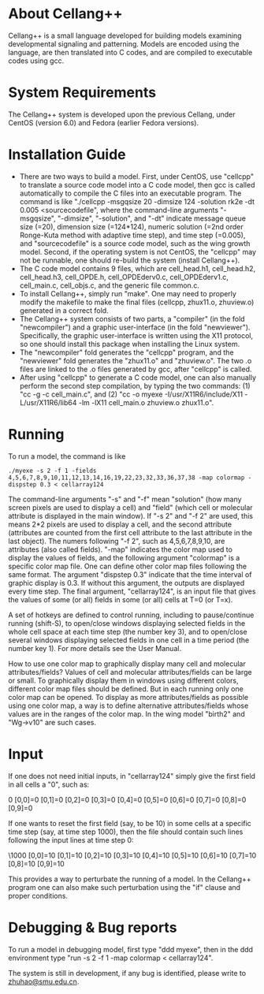 # About Cellang++
Cellang++ is a small language developed for building models examining developmental signaling and patterning. Models are encoded using the language, are then translated into C codes, and are compiled to executable codes using gcc. 

# System Requirements
The Cellang++ system is developed upon the previous Cellang, under CentOS (version 6.0) and Fedora (earlier Fedora versions). 

# Installation Guide
- There are two ways to build a model. First, under CentOS, use "cellcpp" to translate a source code model into a C code model, then gcc is called automatically to compile the C files into an executable program. The command is like "./cellcpp -msgqsize 20 -dimsize 124 -solution rk2e -dt 0.005 <sourcecodefile", where the command-line arguments "-msgqsize", "-dimsize", "-solution", and "-dt" indicate message queue size (=20), dimension size (=124*124), numeric solution (=2nd order Ronge-Kuta method with adaptive time step), and time step (=0.005), and "sourcecodefile" is a source code model, such as the wing growth model. Second, if the operating system is not CentOS, the "cellcpp" may not be runnable, one should re-build the system (install Cellang++).   
- The C code model contains 9 files, which are cell_head.h1, cell_head.h2, cell_head.h3, cell_OPDE.h, cell_OPDEderv0.c, cell_OPDEderv1.c, cell_main.c, cell_objs.c, and the generic file common.c.
- To install Cellang++, simply run "make". One may need to properly modify the makefile to make the final files (cellcpp, zhux11.o, zhuview.o) generated in a correct fold. 
- The Cellang++ system consists of two parts, a "compiler" (in the fold "newcompiler") and a graphic user-interface (in the fold "newviewer"). Specifically, the graphic user-interface is written using the X11 protocol, so one should install this package when installing the Linux system.
- The "newcompiler" fold generates the "cellcpp" program, and the "newviewer" fold generates the "zhux11.o" and "zhuview.o". The two .o files are linked to the .o files generated by gcc, after "cellcpp" is called.  
- After using "cellcpp" to generate a C code model, one can also manually perform the second step compilation, by typing the two commands: (1) "cc -g -c cell_main.c", and (2) "cc -o myexe -I/usr/X11R6/include/X11 -L/usr/X11R6/lib64 -lm -lX11 cell_main.o zhuview.o zhux11.o". 

# Running 
To run a model, the command is like

```
./myexe -s 2 -f 1 -fields 4,5,6,7,8,9,10,11,12,13,14,16,19,22,23,32,33,36,37,38 -map colormap -dispstep 0.3 < cellarray124
```

The command-line arguments "-s" and "-f" mean "solution" (how many screen pixels are used to display a cell) and "field" (which cell or molecular attribute is displayed in the main window). If "-s 2" and "-f 2" are used, this means 2*2 pixels are used to display a cell, and the second attribute (attributes are counted from the first cell attribute to the last attribute in the last object). The numers following "-f 2", such as 4,5,6,7,8,9,10, are attributes (also called fields). "-map" indicates the color map used to display the values of fields, and the following argument "colormap" is a specific color map file. One can define other color map files following the same format. The argument "dispstep 0.3" indicate that the time interval of graphic display is 0.3. If without this argument, the outputs are displayed every time step. The final argument, "cellarray124", is an input file that gives the values of some (or all) fields in some (or all) cells at T=0 (or T=x). 

A set of hotkeys are defined to control running, including to pause/continue running (shift-S), to open/close windows displaying selected fields in the whole cell space at each time step (the number key 3), and to open/close several windows displaying selected fields in one cell in a time period (the number key 1). For more details see the User Manual.

How to use one color map to graphically display many cell and molecular attributes/fields? Values of cell and molecular attributes/fields can be large or small. To graphically display them in windows using different colors, different color map files should be defined. But in each running only one color map can be opened. To display as more attributes/fields as possible using one color map, a way is to define alternative attributes/fields whose values are in the ranges of the color map. In the wing model "birth2" and "Wg->v10" are such cases. 

# Input
If one does not need initial inputs, in "cellarray124" simply give the first field in all cells a "0", such as:  

0
\[0,0]=0
\[0,1]=0
\[0,2]=0
\[0,3]=0
\[0,4]=0
\[0,5]=0
\[0,6]=0
\[0,7]=0
\[0,8]=0
\[0,9]=0

If one wants to reset the first field (say, to be 10) in some cells at a specific time step (say, at time step 1000), then the file should contain such lines following the input lines at time step 0:  

\1000
\[0,0]=10
\[0,1]=10
\[0,2]=10
\[0,3]=10
\[0,4]=10
\[0,5]=10
\[0,6]=10
\[0,7]=10
\[0,8]=10
\[0,9]=10

This provides a way to perturbate the running of a model. In the Cellang++ program one can also make such perturbation using the "if" clause and proper conditions.


# Debugging & Bug reports 
To run a model in debugging model, first type "ddd myexe", then in the ddd environment type "run -s 2 -f 1 -map colormap < cellarray124".

The system is still in development, if any bug is identified, please write to zhuhao@smu.edu.cn.

